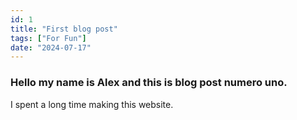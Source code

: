 ```yaml
---
id: 1
title: "First blog post"
tags: ["For Fun"]
date: "2024-07-17"
---
```

### Hello my name is Alex and this is blog post numero uno.

I spent a long time making this website.